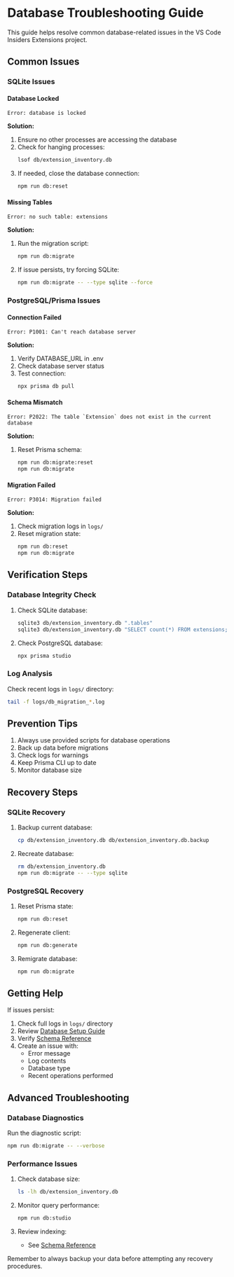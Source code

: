 # Database Troubleshooting Guide

This guide helps resolve common database-related issues in the VS Code Insiders Extensions project.

## Common Issues

### SQLite Issues

#### Database Locked
```
Error: database is locked
```
**Solution:**
1. Ensure no other processes are accessing the database
2. Check for hanging processes:
   ```bash
   lsof db/extension_inventory.db
   ```
3. If needed, close the database connection:
   ```bash
   npm run db:reset
   ```

#### Missing Tables
```
Error: no such table: extensions
```
**Solution:**
1. Run the migration script:
   ```bash
   npm run db:migrate
   ```
2. If issue persists, try forcing SQLite:
   ```bash
   npm run db:migrate -- --type sqlite --force
   ```

### PostgreSQL/Prisma Issues

#### Connection Failed
```
Error: P1001: Can't reach database server
```
**Solution:**
1. Verify DATABASE_URL in .env
2. Check database server status
3. Test connection:
   ```bash
   npx prisma db pull
   ```

#### Schema Mismatch
```
Error: P2022: The table `Extension` does not exist in the current database
```
**Solution:**
1. Reset Prisma schema:
   ```bash
   npm run db:migrate:reset
   npm run db:migrate
   ```

#### Migration Failed
```
Error: P3014: Migration failed
```
**Solution:**
1. Check migration logs in `logs/`
2. Reset migration state:
   ```bash
   npm run db:reset
   npm run db:migrate
   ```

## Verification Steps

### Database Integrity Check

1. Check SQLite database:
   ```bash
   sqlite3 db/extension_inventory.db ".tables"
   sqlite3 db/extension_inventory.db "SELECT count(*) FROM extensions;"
   ```

2. Check PostgreSQL database:
   ```bash
   npx prisma studio
   ```

### Log Analysis

Check recent logs in `logs/` directory:
```bash
tail -f logs/db_migration_*.log
```

## Prevention Tips

1. Always use provided scripts for database operations
2. Back up data before migrations
3. Check logs for warnings
4. Keep Prisma CLI up to date
5. Monitor database size

## Recovery Steps

### SQLite Recovery

1. Backup current database:
   ```bash
   cp db/extension_inventory.db db/extension_inventory.db.backup
   ```

2. Recreate database:
   ```bash
   rm db/extension_inventory.db
   npm run db:migrate -- --type sqlite
   ```

### PostgreSQL Recovery

1. Reset Prisma state:
   ```bash
   npm run db:reset
   ```

2. Regenerate client:
   ```bash
   npm run db:generate
   ```

3. Remigrate database:
   ```bash
   npm run db:migrate
   ```

## Getting Help

If issues persist:
1. Check full logs in `logs/` directory
2. Review [Database Setup Guide](database_setup.md)
3. Verify [Schema Reference](database_schema.md)
4. Create an issue with:
   - Error message
   - Log contents
   - Database type
   - Recent operations performed

## Advanced Troubleshooting

### Database Diagnostics

Run the diagnostic script:
```bash
npm run db:migrate -- --verbose
```

### Performance Issues

1. Check database size:
   ```bash
   ls -lh db/extension_inventory.db
   ```

2. Monitor query performance:
   ```bash
   npm run db:studio
   ```

3. Review indexing:
   - See [Schema Reference](database_schema.md#indexing-and-performance)

Remember to always backup your data before attempting any recovery procedures.

